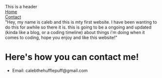 
<!DOCTYPE html>
<html>
  <head>
    <title>My Website</title>
    <style></style>
  </head>
  <body>
    <div class="header">This is a header</div>
    <div class="menu">
      <a href="homepage.html">Home</a><br />
      <a href="contactpage.html">Contact</a><br />
    </div>
    <div class="content">
      "Hey, my name is caleb and this is mty first website. I have been wanting to do this for awhile so there it is. this is going to be a ongoing and updated (kinda like a blog, or a coding timeline) about things i'm doing when it comes to coding, hope you enjoy and like this website!"
    </div>
    <div class="footer"></div>
  </body>
</html>

<html>
  <head>
    <title>Contact Me</title>
<style></style>
  </head>
  <body>
    </div>
    <div class="content">
      <h1>Here's how you can contact me!</h1>
      <ul>
        <li>Email: calebthehufflepuff@gmail.com</li>
      </ul>
    </div>
    <div class="footer"></div>
  </body>
</html>
